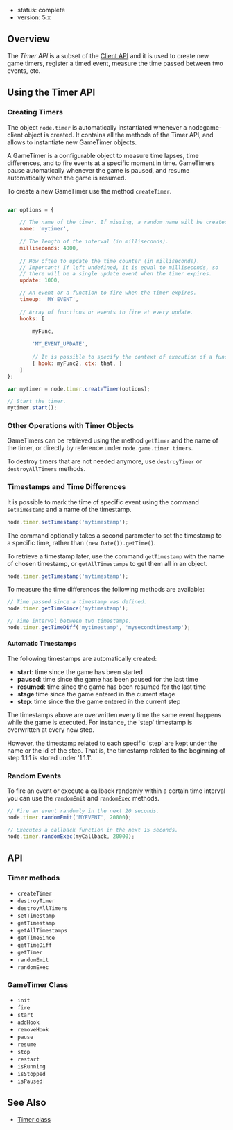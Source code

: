 - status: complete
- version: 5.x

## Overview

The _Timer API_ is a subset of the [Client API](Client-API-v5) and it
is used to create new game timers, register a timed event, measure the
time passed between two events, etc.

## Using the Timer API

### Creating Timers

The object `node.timer` is automatically instantiated whenever a
nodegame-client object is created. It contains all the methods of the
Timer API, and allows to instantiate new GameTimer objects.

A GameTimer is a configurable object to measure time lapses, time
differences, and to fire events at a specific moment in
time. GameTimers pause automatically whenever the game is paused, and
resume automatically when the game is resumed.

To create a new GameTimer use the method `createTimer`.

```javascript

var options = {

    // The name of the timer. If missing, a random name will be created.
    name: 'mytimer',
    
    // The length of the interval (in milliseconds).
    milliseconds: 4000,
    
    // How often to update the time counter (in milliseconds).
	// Important! If left undefined, it is equal to milliseconds, so
    // there will be a single update event when the timer expires.
    update: 1000,

    // An event or a function to fire when the timer expires.    
    timeup: 'MY_EVENT',
    
    // Array of functions or events to fire at every update.    
    hooks: [

        myFunc,
        
        'MY_EVENT_UPDATE',
        
        // It is possible to specify the context of execution of a function.
        { hook: myFunc2, ctx: that, }
    ]    
};

var mytimer = node.timer.createTimer(options);

// Start the timer.
mytimer.start();

```


### Other Operations with Timer Objects

GameTimers can be retrieved using the method `getTimer` and the name
of the timer, or directly by reference under `node.game.timer.timers`.

To destroy timers that are not needed anymore, use `destroyTimer` or
`destroyAllTimers` methods.

### Timestamps and Time Differences

It is possible to mark the time of specific event using the command
`setTimestamp` and a name of the timestamp.

```javascript
node.timer.setTimestamp('mytimestamp');
```

The command optionally takes a second parameter to set the timestamp
to a specific time, rather than `(new Date()).getTime()`.

To retrieve a timestamp later, use the command `getTimestamp` with the
name of chosen timestamp, or `getAllTimestamps` to get them all in an
object.

```javascript
node.timer.getTimestamp('mytimestamp');
```

To measure the time differences the following methods are available:

```javascript
// Time passed since a timestamp was defined.
node.timer.getTimeSince('mytimestamp');

// Time interval between two timestamps.
node.timer.getTimeDiff('mytimestamp', 'mysecondtimestamp');
```

#### Automatic Timestamps

The following timestamps are automatically created:

* **start**: time since the game has been started
* **paused**: time since the game has been paused for the last time
* **resumed**: time since the game has been resumed for the last time
* **stage** time since the game entered in the current stage  
* **step**: time since the the game entered in the current step

The timestamps above are overwritten every time the same event happens
while the game is executed. For instance, the 'step' timestamp is
overwritten at every new step.

However, the timestamp related to each specific 'step' are kept under
the name or the id of the step. That is, the timestamp related to the
beginning of step 1.1.1 is stored under '1.1.1'.

### Random Events

To fire an event or execute a callback randomly within a certain time
interval you can use the `randomEmit` and `randomExec` methods.

```javascript
// Fire an event randomly in the next 20 seconds.
node.timer.randomEmit('MYEVENT', 20000);

// Executes a callback function in the next 15 seconds.
node.timer.randomExec(myCallback, 20000);
```

## API

### Timer methods

* `createTimer`
* `destroyTimer`
* `destroyAllTimers`
* `setTimestamp`
* `getTimestamp`
* `getAllTimestamps`
* `getTimeSince`
* `getTimeDiff`
* `getTimer`
* `randomEmit`
* `randomExec`

### GameTimer Class

* `init`
* `fire`
* `start`
* `addHook`
* `removeHook`
* `pause`
* `resume`
* `stop`
* `restart`
* `isRunning`
* `isStopped`
* `isPaused`


## See Also

* [Timer class](https://github.com/nodeGame/nodegame-client/blob/master/lib/core/Timer.js)

